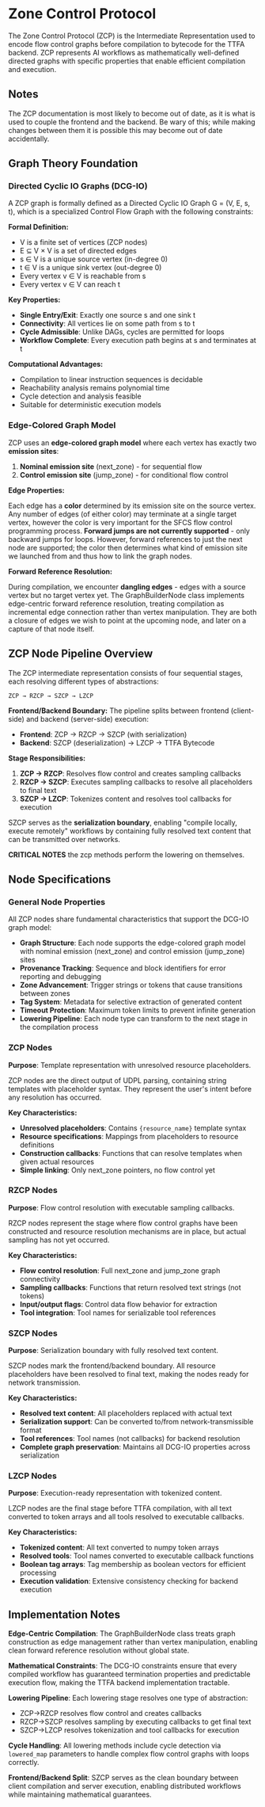 # Zone Control Protocol

The Zone Control Protocol (ZCP) is the Intermediate Representation used to encode flow control graphs before compilation to bytecode for the TTFA backend. ZCP represents AI workflows as mathematically well-defined directed graphs with specific properties that enable efficient compilation and execution.

## Notes

The ZCP documentation is most likely to become out of date, as it is what is used to couple the frontend and the backend. Be wary of this; while making changes between them it is possible this may become out of date accidentally.

## Graph Theory Foundation

### Directed Cyclic IO Graphs (DCG-IO)

A ZCP graph is formally defined as a Directed Cyclic IO Graph G = (V, E, s, t), which is a specialized Control Flow Graph with the following constraints:

**Formal Definition:**
* V is a finite set of vertices (ZCP nodes)
* E ⊆ V × V is a set of directed edges  
* s ∈ V is a unique source vertex (in-degree 0)
* t ∈ V is a unique sink vertex (out-degree 0)
* Every vertex v ∈ V is reachable from s
* Every vertex v ∈ V can reach t

**Key Properties:**
* **Single Entry/Exit**: Exactly one source s and one sink t
* **Connectivity**: All vertices lie on some path from s to t
* **Cycle Admissible**: Unlike DAGs, cycles are permitted for loops
* **Workflow Complete**: Every execution path begins at s and terminates at t

**Computational Advantages:**
* Compilation to linear instruction sequences is decidable
* Reachability analysis remains polynomial time
* Cycle detection and analysis feasible
* Suitable for deterministic execution models

### Edge-Colored Graph Model

ZCP uses an **edge-colored graph model** where each vertex has exactly two **emission sites**:

1. **Nominal emission site** (next_zone) - for sequential flow
2. **Control emission site** (jump_zone) - for conditional flow control

**Edge Properties:**

Each edge has a **color** determined by its emission site on the source vertex. Any number of edges (of either color) may terminate at a single target vertex, however the color is very important for the SFCS flow control programming process. **Forward jumps are not currently supported** - only backward jumps for loops. However, forward references to just the next node are supported; the color then determines what kind of emission site we launched from and thus how to link the graph nodes.

**Forward Reference Resolution:**

During compilation, we encounter **dangling edges** - edges with a source vertex but no target vertex yet. The GraphBuilderNode class implements edge-centric forward reference resolution, treating compilation as incremental edge connection rather than vertex manipulation. They are both a closure of edges we wish to point at the upcoming node, and later on a capture of that node itself.

## ZCP Node Pipeline Overview

The ZCP intermediate representation consists of four sequential stages, each resolving different types of abstractions:

```
ZCP → RZCP → SZCP → LZCP
```

**Frontend/Backend Boundary:**
The pipeline splits between frontend (client-side) and backend (server-side) execution:

* **Frontend**: ZCP → RZCP → SZCP (with serialization)
* **Backend**: SZCP (deserialization) → LZCP → TTFA Bytecode

**Stage Responsibilities:**
1. **ZCP → RZCP**: Resolves flow control and creates sampling callbacks
2. **RZCP → SZCP**: Executes sampling callbacks to resolve all placeholders to final text
3. **SZCP → LZCP**: Tokenizes content and resolves tool callbacks for execution

SZCP serves as the **serialization boundary**, enabling "compile locally, execute remotely" workflows by containing fully resolved text content that can be transmitted over networks.

**CRITICAL NOTES** the zcp methods perform the lowering on themselves.
## Node Specifications

### General Node Properties

All ZCP nodes share fundamental characteristics that support the DCG-IO graph model:

* **Graph Structure**: Each node supports the edge-colored graph model with nominal emission (next_zone) and control emission (jump_zone) sites
* **Provenance Tracking**: Sequence and block identifiers for error reporting and debugging
* **Zone Advancement**: Trigger strings or tokens that cause transitions between zones
* **Tag System**: Metadata for selective extraction of generated content
* **Timeout Protection**: Maximum token limits to prevent infinite generation
* **Lowering Pipeline**: Each node type can transform to the next stage in the compilation process

### ZCP Nodes

**Purpose**: Template representation with unresolved resource placeholders.

ZCP nodes are the direct output of UDPL parsing, containing string templates with placeholder syntax. They represent the user's intent before any resolution has occurred.

**Key Characteristics:**
* **Unresolved placeholders**: Contains `{resource_name}` template syntax
* **Resource specifications**: Mappings from placeholders to resource definitions
* **Construction callbacks**: Functions that can resolve templates when given actual resources
* **Simple linking**: Only next_zone pointers, no flow control yet

### RZCP Nodes  

**Purpose**: Flow control resolution with executable sampling callbacks.

RZCP nodes represent the stage where flow control graphs have been constructed and resource resolution mechanisms are in place, but actual sampling has not yet occurred.

**Key Characteristics:**
* **Flow control resolution**: Full next_zone and jump_zone graph connectivity
* **Sampling callbacks**: Functions that return resolved text strings (not tokens)
* **Input/output flags**: Control data flow behavior for extraction
* **Tool integration**: Tool names for serializable tool references

### SZCP Nodes

**Purpose**: Serialization boundary with fully resolved text content.

SZCP nodes mark the frontend/backend boundary. All resource placeholders have been resolved to final text, making the nodes ready for network transmission.

**Key Characteristics:**
* **Resolved text content**: All placeholders replaced with actual text
* **Serialization support**: Can be converted to/from network-transmissible format
* **Tool references**: Tool names (not callbacks) for backend resolution
* **Complete graph preservation**: Maintains all DCG-IO properties across serialization

### LZCP Nodes

**Purpose**: Execution-ready representation with tokenized content.

LZCP nodes are the final stage before TTFA compilation, with all text converted to token arrays and all tools resolved to executable callbacks.

**Key Characteristics:**
* **Tokenized content**: All text converted to numpy token arrays
* **Resolved tools**: Tool names converted to executable callback functions
* **Boolean tag arrays**: Tag membership as boolean vectors for efficient processing
* **Execution validation**: Extensive consistency checking for backend execution

## Implementation Notes

**Edge-Centric Compilation**: The GraphBuilderNode class treats graph construction as edge management rather than vertex manipulation, enabling clean forward reference resolution without global state.

**Mathematical Constraints**: The DCG-IO constraints ensure that every compiled workflow has guaranteed termination properties and predictable execution flow, making the TTFA backend implementation tractable.

**Lowering Pipeline**: Each lowering stage resolves one type of abstraction:
* ZCP→RZCP resolves flow control and creates callbacks
* RZCP→SZCP resolves sampling by executing callbacks to get final text
* SZCP→LZCP resolves tokenization and tool callbacks for execution

**Cycle Handling**: All lowering methods include cycle detection via `lowered_map` parameters to handle complex flow control graphs with loops correctly.

**Frontend/Backend Split**: SZCP serves as the clean boundary between client compilation and server execution, enabling distributed workflows while maintaining mathematical guarantees.